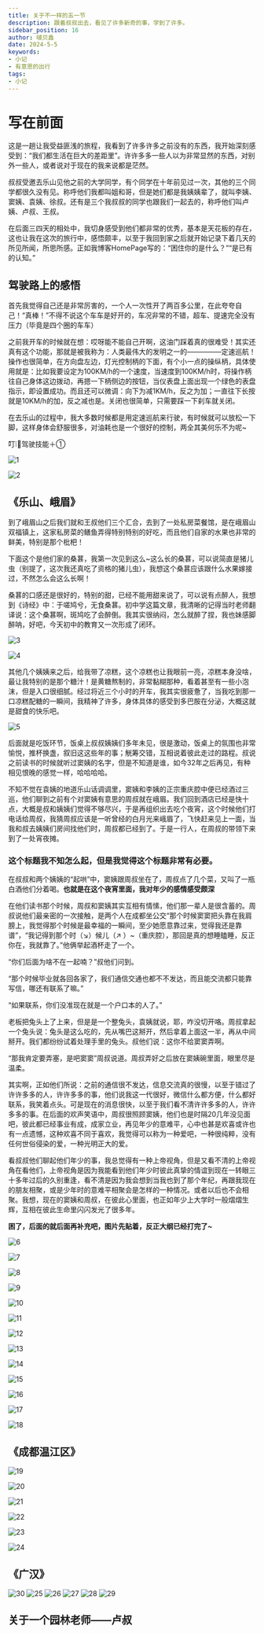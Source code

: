 ```yaml
---
title: 关于不一样的五一节
description: 跟着叔叔出去，看见了许多新奇的事，学到了许多。
sidebar_position: 16
author: 啵贝鑫
date: 2024-5-5
keywords:
- 小记
- 有意思的出行
tags: 
- 小记
---
```


# 写在前面

这是一趟让我受益匪浅的旅程，我看到了许多许多之前没有的东西，我开始深刻感受到：“我们都生活在巨大的差距里”。许许多多一些人以为非常显然的东西，对别外一些人，或者说对于现在的我来说都是茫然。

叔叔受邀去乐山见他之前的大学同学，有个同学在十年前见过一次，其他的三个同学都很久没有见。称呼他们我都叫姐和哥，但是她们都是我姨姨辈了，就叫李姨、窦姨、袁姨、徐叔。还有是三个我叔叔的同学也跟我们一起去的，称呼他们叫卢姨、卢叔、王叔。

在后面三四天的相处中，我切身感受到他们都非常的优秀，基本是天花板的存在，这也让我在这次的旅行中，感悟颇丰，以至于我回到家之后就开始记录下着几天的所见所闻，所思所感。正如我博客HomePage写的：“困住你的是什么？”“是已有的认知。”

## 驾驶路上的感悟

首先我觉得自己还是非常厉害的，一个人一次性开了两百多公里，在此夸夸自己！“真棒！”不得不说这个车车是好开的，车况非常的不错，超车、提速完全没有压力（毕竟是四个圈的车车）

之前我开车的时候就在想：哎呀能不能自己开啊，这油门踩着真的很难受！其实还真有这个功能，那就是被我称为：人类最伟大的发明之一的—————定速巡航！操作也很简单，在方向盘左边，灯光控制柄的下面，有个小一点的操纵柄，具体使用就是：比如我要设定为100KM/h的一个速度，当速度到100KM/h时，将操作柄往自己身体这边拨动，再摁一下柄侧边的按钮，当仪表盘上面出现一个绿色的表盘指示，即设置成功。而且还可以微调：向下为减1KM/h，反之为加；一直往下长按就是10KM/h的加，反之减也是。关闭也很简单，只需要踩一下刹车就关闭。

在去乐山的过程中，我大多数时候都是用定速巡航来行驶，有时候就可以放松一下脚，这样身体会舒服很多，对油耗也是一个很好的控制，两全其美何乐不为呢~

叮❕🔆驾驶技能＋①

![1](../../static/life_Page/Games/2024_5_5/4.png)

![2](../../static/life_Page/Games/2024_5_5/1.png)


## 《乐山、峨眉》

到了峨眉山之后我们就和王叔他们三个汇合，去到了一处私房菜餐馆，是在峨眉山双福镇上，这家私房菜的鳝鱼弄得特别特别的好吃，而且他们自家的水果也非常的鲜美，特别是那个枇杷！

下面这个是他们家的桑葚，我第一次见到这么~这么长的桑葚，可以说简直是猪儿虫（别提了，这次我还真吃了资格的猪儿虫），我想这个桑葚应该跟什么水果嫁接过，不然怎么会这么长啊！

桑葚的口感还是很好的，特别的甜，已经不能用甜来说了，可以说有点醉人，我想到《诗经》中：于嗟鸠兮，无食桑葚。初中学这篇文章，我清晰的记得当时老师翻译说：这个桑葚啊，斑鸠吃了会醉倒。我其实很纳闷，怎么就醉了捏，我也妹感脚醉呐，好吧，今天初中的教育又一次形成了闭环。

![3](../../static/life_Page/Games/2024_5_5/5.jpg)

![4](../../static/life_Page/Games/2024_5_5/6.png)

其他几个姨姨来之后，给我带了凉糕，这个凉糕也让我眼前一亮，凉糕本身没啥，最让我特别的是那个糖汁！是黄糖熬制的，非常黏糊那种，看着甚至有一些小泡沫，但是入口很细腻。经过将近三个小时的开车，我其实很疲惫了，当我吃到那一口凉糕配糖的一瞬间，我精神了许多，身体具体的感受到多巴胺在分泌，大概这就是甜食的快乐吧。

![5](../../static/life_Page/Games/2024_5_5/7.png)

后面就是吃饭环节，饭桌上叔叔姨姨们多年未见，很是激动，饭桌上的氛围也非常愉悦，推杯换盏，叙旧这这些年的事；觥筹交错，互相说着彼此走过的路程。叔说之前读书的时候就听过窦姨的名字，但是不知道是谁，如今32年之后再见，有种相见恨晚的感觉一样，哈哈哈哈。

不知不觉在袁姨的地道乐山话调调里，窦姨和李姨的正宗重庆腔中便已经酒过三巡，他们聊到之前有个对窦姨有意思的周叔就在峨眉。我们回到酒店已经是快十点，大概是叔和姨姨们觉得不够尽兴，于是再组织出去吃个夜宵，这个时候他们打电话给周叔，我猜周叔应该是一听曾经的白月光来峨眉了，飞快赶来见上一面，当我和叔去姨姨们房间找他们时，周叔都已经到了。于是一行人，在周叔的带领下来到了一处宵夜摊。

### 这个标题我不知怎么起，但是我觉得这个标题非常有必要。

在叔叔和两个姨姨的“起哄”中，窦姨跟周叔坐在了，周叔点了几个菜，又叫了一瓶白酒他们分着喝。**也就是在这个夜宵里面，我对年少的感情感受颇深**

在他们读书那个时候，周叔和窦姨其实互相有情愫，他们那一辈人是很含蓄的。周叔说他们最亲密的一次接触，是两个人在成都坐公交“那个时候窦窦把头靠在我肩膀上，我觉得那个时候是最幸福的一瞬间，至少她愿意靠过来，觉得我还是靠谱”，“我记得到那个时（↘）候儿（↗ ）~（重庆腔），那回是真的想睡瞌睡，反正你在，我就靠了。”他俩举起酒杯走了一个。

“你们后面为啥不在一起喃？”叔他们问到。

“那个时候毕业就各回各家了，我们通信交通也都不不发达，而且能交流都只能靠写信，哪还有联系了嘛。”

“如果联系，你们没准现在就是一个户口本的人了。”

老板把兔头上了上来，但是是一个整兔头，袁姨就说，耶，咋没切开咯。周叔拿起一个兔头说：兔头是这么吃的，先从嘴巴这掰开，然后拿着上面这一半，再从中间掰开。我们都纷纷试着处理手里的兔头。叔他们说：这你不给窦窦弄啊。

“那我肯定要弄塞，是吧窦窦”周叔说道。周叔弄好之后放在窦姨碗里面，眼里尽是温柔。

其实啊，正如他们所说：之前的通信很不发达，信息交流真的很慢，以至于错过了许许多多的人，许许多多的事，他们说我这一代很好，微信什么都方便，什么都好联系，我笑着点头。可是现在的消息很快，以至于我们看不清许许多多的人，许许多多的事。在后面的欢声笑语中，周叔很照顾窦姨，他们也是时隔20几年没见面吧，彼此都已经事业有成，成家立业，再见年少的意难平，心中也甚是欢喜或许也有一点遗憾，这种欢喜不同于喜欢，我觉得可以称为一种爱吧，一种很纯粹，没有任何世俗侵染的爱，一种光明正大的爱。

看叔叔他们聊起他们年少的事，我总觉得有一种上帝视角，但是又看不清的上帝视角在看他们，上帝视角是因为我能看到他们年少时彼此真挚的情谊到现在一转眼三十多年过后的久别重逢，看不清是因为我会想到当我也到了那个年纪，再跟我现在的朋友相聚，或是少年时的意难平相聚会是怎样的一种情况。或者以后也不会相聚。我想，现在的窦姨和周叔，在彼此心里面，也正如年少上大学时一般熠熠生辉，互相在彼此生命里闪闪发光了很多年。


**困了，后面的就后面再补充吧，图片先贴着，反正大纲已经打完了~**

<!--

住的酒店，真的让我大开眼界，那种Loft的套房，很高级

吃豆腐脑，感觉滑唧唧，还有饼子（而且那边的社会加油站很多，正规的中石油中石化基本是看不见的）

还去逛了一下古镇

还去吃了乐山的非遗而且这个地方的环境也是非常的好：龙须笋，很不错，而且这个地方让我最感慨的是那个老板，那个姐姐（附个地址：山边餐厅
-->

![6](../../static/life_Page/Games/2024_5_5/8.jpg)

![7](../../static/life_Page/Games/2024_5_5/9.png)

![8](../../static/life_Page/Games/2024_5_5/11.png)

![9](../../static/life_Page/Games/2024_5_5/12.jpg)

![10](../../static/life_Page/Games/2024_5_5/13.jpg)

![11](../../static/life_Page/Games/2024_5_5/14.jpg)

![12](../../static/life_Page/Games/2024_5_5/16.jpg)

![13](../../static/life_Page/Games/2024_5_5/17.jpg)

![14](../../static/life_Page/Games/2024_5_5/18.jpg)

![15](../../static/life_Page/Games/2024_5_5/20.jpg)

![16](../../static/life_Page/Games/2024_5_5/21.jpg)

![17](../../static/life_Page/Games/2024_5_5/22.jpg)

![18](../../static/life_Page/Games/2024_5_5/23.jpg)

## 《成都温江区》

![19](../../static/life_Page/Games/2024_5_5/2.png)

![20](../../static/life_Page/Games/2024_5_5/24.jpg)

![21](../../static/life_Page/Games/2024_5_5/25.jpg)

![22](../../static/life_Page/Games/2024_5_5/26jpg.jpg)

![23](../../static/life_Page/Games/2024_5_5/27.jpg)

![24](../../static/life_Page/Games/2024_5_5/28.jpg)

<!--
这个地方我吃了人生第一只猪儿虫，天。而且还喝了酒，也是体会到了好酒的那种舒服

这还有个公园很不错，很安静（水立方湿地）
-->


## 《广汉》

<!--

去了一下三星堆的码头咖啡，环境也很好。吃饭的地方在高铁站那，也是很不错很不错

-->

![30](../../static/life_Page/Games/2024_5_5/3.png)
![25](../../static/life_Page/Games/2024_5_5/29.jpg)
![26](../../static/life_Page/Games/2024_5_5/30.jpg)
![27](../../static/life_Page/Games/2024_5_5/31.jpg)
![28](../../static/life_Page/Games/2024_5_5/32.jpg)
![29](../../static/life_Page/Games/2024_5_5/33.jpg)

## 关于一个园林老师——卢叔

<!--
这个老师是非常有情趣有品位的，言谈举止，察言观色各个方面，都非常的让我受益匪浅
-->
